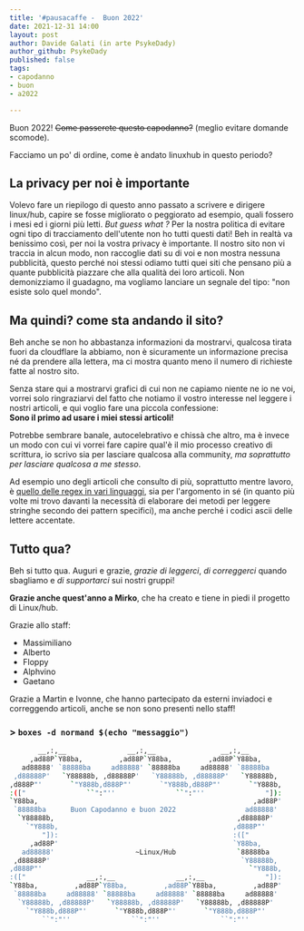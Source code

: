 ```yaml
---
title: '#pausacaffe -  Buon 2022' 
date: 2021-12-31 14:00
layout: post 
author: Davide Galati (in arte PsykeDady)
author_github: PsykeDady
published: false
tags: 
- capodanno
- buon 
- a2022

---
```




Buon 2022! ~~Come passerete questo capodanno?~~ (meglio evitare domande scomode).  

Facciamo un po' di ordine, come è andato linuxhub in questo periodo? 



## La privacy per noi è importante

Volevo fare un riepilogo di questo anno passato a scrivere e dirigere linux/hub, capire se fosse migliorato o peggiorato ad esempio, quali fossero i mesi ed i giorni più letti. *But guess what ?* Per la nostra politica di evitare ogni tipo di tracciamento dell'utente non ho tutti questi dati! Beh in realtà va benissimo così, per noi la vostra privacy è importante. 
Il nostro sito non vi traccia in alcun modo, non raccoglie dati su di voi e non mostra nessuna pubblicità, questo perché noi stessi odiamo tutti quei siti che pensano più a quante pubblicità piazzare che alla qualità dei loro articoli. Non demonizziamo il guadagno, ma vogliamo lanciare un segnale del tipo: "non esiste solo quel mondo".



## Ma quindi? come sta andando il sito? 

Beh anche se non ho abbastanza informazioni da mostrarvi, qualcosa tirata fuori da cloudflare la abbiamo, non è sicuramente un informazione precisa né da prendere alla lettera, ma ci mostra quanto meno il numero di richieste fatte al nostro sito. 

Senza stare qui a mostrarvi grafici di cui non ne capiamo niente ne io ne voi, vorrei solo ringraziarvi del fatto che notiamo il vostro interesse nel leggere i nostri articoli, e qui voglio fare una piccola confessione:  
**Sono il primo ad usare i miei stessi articoli!**  

Potrebbe sembrare banale, autocelebrativo e chissà che altro, ma è invece un modo con cui vi vorrei fare capire qual'è il mio processo creativo di scrittura, io scrivo sia per lasciare qualcosa alla community, *ma soprattutto per lasciare qualcosa a me stesso*. 

Ad esempio uno degli articoli che consulto di più, soprattutto mentre lavoro, è [quello delle regex in vari linguaggi](https://linuxhub.it/articles/howtodev-sfruttare-le-espressioni-regolari-in-vari-linguaggi/), sia per l'argomento in sé (in quanto più volte mi trovo davanti la necessità di elaborare dei metodi per leggere stringhe secondo dei pattern specifici), ma anche perché i codici ascii delle lettere accentate. 


## Tutto qua? 

Beh si tutto qua. Auguri e grazie, *grazie di leggerci*, *di correggerci* quando sbagliamo e *di supportarci* sui nostri gruppi!   

**Grazie anche quest'anno a Mirko**, che ha creato e tiene in piedi il progetto di Linux/hub.  

Grazie allo staff: 

- Massimiliano
- Alberto
- Floppy 
- Alphvino 
- Gaetano 



Grazie a Martin e Ivonne, che hanno partecipato da esterni inviadoci e correggendo articoli, anche se non sono presenti nello staff! 



### > `boxes -d normand $(echo "messaggio")`

```bash
       __,:,__               __,:,__                __,:,__
     ,ad88P`Y88ba,         ,ad88P`Y88ba,         ,ad88P`Y88ba,
   ad88888' `88888ba     ad88888' `88888ba     ad88888' `88888ba
 ,d88888P'   `Y88888b, ,d88888P'   `Y88888b, ,d88888P'   `Y88888b,
,d888P"'       `"Y888b,d888P"'       `"Y888b,d888P"'       `"Y888b,
:(["               ``":"''               ``":"''               "]):
`Y88ba,                                                     ,ad88P'
 `88888ba      Buon Capodanno e buon 2022                 ad88888'
  `Y88888b,                                             ,d88888P'
    `"Y888b,                                           ,d888P"'
        "]):                                           :(["
     ,ad88P'                                           `Y88ba,
   ad88888'                    ~Linux/Hub               `88888ba
 ,d88888P'                                               `Y88888b,
,d888P"'                                                   `"Y888b,
:(["               __,:,__               __,:,__               "]):
`Y88ba,         ,ad88P`Y88ba,         ,ad88P`Y88ba,         ,ad88P'
 `88888ba     ad88888' `88888ba     ad88888' `88888ba     ad88888'
  `Y88888b, ,d88888P'   `Y88888b, ,d88888P'   `Y88888b, ,d88888P'
    `"Y888b,d888P"'       `"Y888b,d888P"'       `"Y888b,d888P"'
        ``":"''               ``":"''               ``":"''

```

